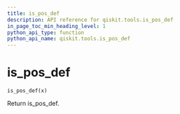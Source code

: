 ```yaml
---
title: is_pos_def
description: API reference for qiskit.tools.is_pos_def
in_page_toc_min_heading_level: 1
python_api_type: function
python_api_name: qiskit.tools.is_pos_def
---
```


# is\_pos\_def

<span id="qiskit.tools.is_pos_def" />

`is_pos_def(x)`

Return is\_pos\_def.

